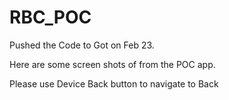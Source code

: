 # RBC_POC
Pushed the Code to Got on Feb 23.

Here are some screen shots of from the POC app.

Please use Device Back button to navigate to Back

